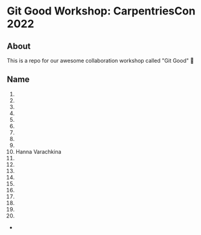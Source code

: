 # Git Good Workshop: CarpentriesCon 2022

## About 
This is a repo for our awesome collaboration workshop called "Git Good" :tada:

## Name
1.
2. 
3. 
4.
5.
6.
7.
8.
9.
10. Hanna Varachkina
11.
12.
13.
14.
15.
16.
17.
18.
19.
20.

*

